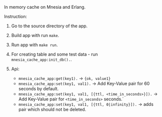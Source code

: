In memory cache on Mnesia and Erlang.

Instruction:

1. Go to the source directory of the app.

2. Build app with run `make`.

3. Run app with `make run`.

4. For creating table and some test data - run `mnesia_cache_app:init_db().`.

5. Api:
    - `mnesia_cache_app:get(key1).` -> `{ok, value1}`
    - `mnesia_cache_app:set(key1, val1).` -> Add Key-Value pair for 60 seconds by default.
    - `mnesia_cache_app:set(key1, val1, [{ttl, <time_in_seconds>}]).` -> 
        Add Key-Value pair for `<time_in_seconds>` seconds.`
    - `mnesia_cache_app:set(key1, val1, [{ttl, 0|infinity}]).` -> adds pair which should not be deleted.